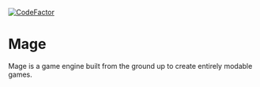 [![CodeFactor](https://www.codefactor.io/repository/github/pbentes/mage/badge)](https://www.codefactor.io/repository/github/pbentes/mage)

# Mage

Mage is a game engine built from the ground up to create entirely modable games.
